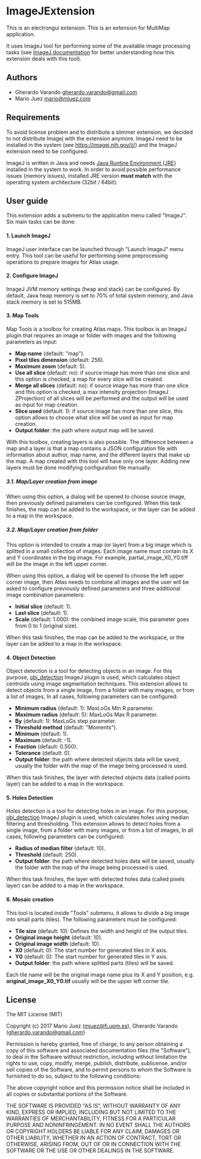 # ImageJExtension

This is an electrongui extension.
This is an extension for MultiMap application.

It uses ImageJ tool for performing some of the available image processing tasks (see [ImageJ documentation](https://imagej.nih.gov/ij/) for better understanding how this extension deals with this tool).

## Authors

- Gherardo Varando [gherardo.varando@gmail.com](mailto:gherardo.varando@gmail.com)
- Mario Juez [mario@mjuez.com](mailto:mario@mjuez.com)

## Requirements

To avoid license problem and to distribute a slimmer extension, we decided to not distribute Imagej with the extension anymore. ImageJ need to be installed in the system (see https://imagej.nih.gov/ij/) and the ImageJ extension need to be configured.

ImageJ is written in Java and needs [Java Runtine Environment (JRE)](http://www.oracle.com/technetwork/java/javase/downloads/jre8-downloads-2133155.html) installed in the system to work. In order to avoid possible performance issues (memory issues), installed JRE version **must match** with the operating system architecture (32bit / 64bit).

## User guide

This extension adds a submenu to the application menu called "ImageJ". Six main tasks can be done:

#### 1. Launch ImageJ

ImageJ user interface can be launched through "Launch ImageJ" menu entry. This tool can be useful for performing some preprocessing operations to prepare images for Atlas usage.

#### 2. Configure ImageJ

ImageJ JVM memory settings (heap and stack) can be configured. By default, Java heap memory is set to 70% of total system memory, and Java stack memory is set to 515MB.

#### 3. Map Tools

Map Tools is a toolbox for creating Atlas maps. This toolbox is an ImageJ plugin that requires an image or folder with images and the following parameters as input:

- **Map name** (default: "map").
- **Pixel tiles dimension** (default: 256).
- **Maximum zoom** (default: 5).
- **Use all slice** (default: no): if source image has more than one slice and this option is checked, a map for every slice will be created.
- **Merge all slices** (default: no): if source image has more than one slice and this option is checked, a max intensity projection (ImageJ ZProjection) of all slices will be performed and the output will be used as input for map creation.
- **Slice used** (default: 1): if source image has more than one slice, this option allows to choose what slice will be used as input for map creation.
- **Output folder**: the path where output map will be saved.

With this toolbox, creating layers is also possible. The difference between a map and a layer is that a map contains a JSON configuration file with information about author, map name, and the different layers that make up the map. A map created with this tool will have only one layer. Adding new layers must be done modifying configuration file manually.

##### 3.1. Map/Layer creation from image

When using this option, a dialog will be opened to choose source image, then previously defined parameters can be configured.
When this task finishes, the map can be added to the workspace, or the layer can be added to a map in the workspace.

##### 3.2. Map/Layer creation from folder

This option is intended to create a map (or layer) from a big image which is splitted in a small collection of images. Each image name must contain its X and Y coordinates in the big image. For example, partial_image_X0_Y0.tiff will be the image in the left upper corner.

When using this option, a dialog will be opened to choose the left upper corner image, then Atlas needs to combine all images and the user will be asked to configure previously defined parameters and three additional image combination parameters:

- **Initial slice** (default: 1).
- **Last slice** (default: 1).
- **Scale** (default: 1.000): the combined image scale, this parameter goes from 0 to 1 (original size).

When this task finishes, the map can be added to the workspace, or the layer can be added to a map in the workspace.

#### 4. Object Detection

Object detection is a tool for detecting objects in an image. For this purpose, [obj_detection](https://github.com/ComputationalIntelligenceGroup/obj_detection_toolset) ImageJ plugin is used, which calculates object centroids using image segmentation techniques.
This extension allows to detect objects from a single image, from a folder with many images, or from a list of images, In all cases, following parameters can be configured:

- **Minimum radius** (default: 1): MaxLoGs Min R parameter.
- **Maximum radius** (default: 5): MaxLoGs Max R parameter.
- **By** (default: 1): MaxLoGs step parameter.
- **Threshold method** (default: "Moments").
- **Minimum** (default: 1).
- **Maximum** (default: -1).
- **Fraction** (default: 0.500).
- **Tolerance** (default: 0).
- **Output folder**: the path where detected objects data will be saved, usually the folder with the map of the image being processed is used.

When this task finishes, the layer with detected objects data (called points layer) can be added to a map in the workspace.

#### 5. Holes Detection

Holes detection is a tool for detecting holes in an image. For this purpose, [obj_detection](https://github.com/ComputationalIntelligenceGroup/obj_detection_toolset) ImageJ plugin is used, which calculates holes using median filtering and thresholding.
This extension allows to detect holes from a single image, from a folder with many images, or from a list of images, In all cases, following parameters can be configured:

- **Radius of median filter** (default: 10).
- **Threshold** (default: 250).
- **Output folder**: the path where detected holes data will be saved, usually the folder with the map of the image being processed is used.

When this task finishes, the layer with detected holes data (called pixels layer) can be added to a map in the workspace.

#### 6. Mosaic creation

This tool is located inside "Tools" submenu, it allows to divide a big image into small parts (tiles). The following parameters must be configured:

- **Tile size** (default: 10): Defines the width and height of the output tiles.
- **Original image height** (default: 10).
- **Original image width** (default: 10).
- **X0** (default: 0): The start number for generated tiles in X axis.
- **Y0** (default: 0): The start number for generated tiles in Y axis.
- **Output folder**: the path where splitted parts (tiles) will be saved.

Each tile name will be the original image name plus its X and Y position, e.g. **original_image_X0_Y0.tif** usually will be the upper left corner tile.

## License

The MIT License (MIT)

Copyright (c) 2017 Mario Juez (mjuez@fi.upm.es), Gherardo Varando (gherardo.varando@gmail.com)

Permission is hereby granted, free of charge, to any person obtaining a copy
of this software and associated documentation files (the "Software"), to deal
in the Software without restriction, including without limitation the rights
to use, copy, modify, merge, publish, distribute, sublicense, and/or sell
copies of the Software, and to permit persons to whom the Software is
furnished to do so, subject to the following conditions:

The above copyright notice and this permission notice shall be included in all
copies or substantial portions of the Software.

THE SOFTWARE IS PROVIDED "AS IS", WITHOUT WARRANTY OF ANY KIND, EXPRESS OR
IMPLIED, INCLUDING BUT NOT LIMITED TO THE WARRANTIES OF MERCHANTABILITY,
FITNESS FOR A PARTICULAR PURPOSE AND NONINFRINGEMENT. IN NO EVENT SHALL THE
AUTHORS OR COPYRIGHT HOLDERS BE LIABLE FOR ANY CLAIM, DAMAGES OR OTHER
LIABILITY, WHETHER IN AN ACTION OF CONTRACT, TORT OR OTHERWISE, ARISING FROM,
OUT OF OR IN CONNECTION WITH THE SOFTWARE OR THE USE OR OTHER DEALINGS IN THE
SOFTWARE.
